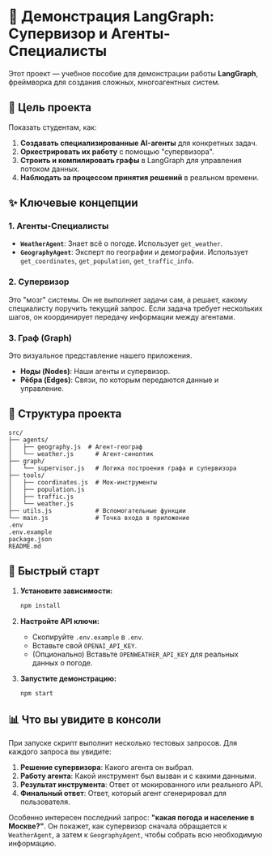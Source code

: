 # 🤖 Демонстрация LangGraph: Супервизор и Агенты-Специалисты

Этот проект — учебное пособие для демонстрации работы **LangGraph**, фреймворка для создания сложных, многоагентных систем.

## 🎯 Цель проекта

Показать студентам, как:
1.  **Создавать специализированные AI-агенты** для конкретных задач.
2.  **Оркестрировать их работу** с помощью "супервизора".
3.  **Строить и компилировать графы** в LangGraph для управления потоком данных.
4.  **Наблюдать за процессом принятия решений** в реальном времени.

## ✨ Ключевые концепции

### 1. Агенты-Специалисты
- **`WeatherAgent`**: Знает всё о погоде. Использует `get_weather`.
- **`GeographyAgent`**: Эксперт по географии и демографии. Использует `get_coordinates`, `get_population`, `get_traffic_info`.

### 2. Супервизор
Это "мозг" системы. Он не выполняет задачи сам, а решает, какому специалисту поручить текущий запрос. Если задача требует нескольких шагов, он координирует передачу информации между агентами.

### 3. Граф (Graph)
Это визуальное представление нашего приложения.
- **Ноды (Nodes)**: Наши агенты и супервизор.
- **Рёбра (Edges)**: Связи, по которым передаются данные и управление.

## 📂 Структура проекта

```
src/
├── agents/
│   ├── geography.js  # Агент-географ
│   └── weather.js      # Агент-синоптик
├── graph/
│   └── supervisor.js   # Логика построения графа и супервизора
├── tools/
│   ├── coordinates.js  # Мок-инструменты
│   ├── population.js
│   ├── traffic.js
│   └── weather.js
├── utils.js            # Вспомогательные функции
└── main.js             # Точка входа в приложение
.env
.env.example
package.json
README.md
```

## 🚀 Быстрый старт

1.  **Установите зависимости:**
    ```bash
    npm install
    ```

2.  **Настройте API ключи:**
    - Скопируйте `.env.example` в `.env`.
    - Вставьте свой `OPENAI_API_KEY`.
    - (Опционально) Вставьте `OPENWEATHER_API_KEY` для реальных данных о погоде.

3.  **Запустите демонстрацию:**
    ```bash
    npm start
    ```

## 📊 Что вы увидите в консоли

При запуске скрипт выполнит несколько тестовых запросов. Для каждого запроса вы увидите:

1.  **Решение супервизора**: Какого агента он выбрал.
2.  **Работу агента**: Какой инструмент был вызван и с какими данными.
3.  **Результат инструмента**: Ответ от мокированного или реального API.
4.  **Финальный ответ**: Ответ, который агент сгенерировал для пользователя.

Особенно интересен последний запрос: **"какая погода и население в Москве?"**. Он покажет, как супервизор сначала обращается к `WeatherAgent`, а затем к `GeographyAgent`, чтобы собрать всю необходимую информацию. 